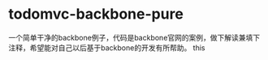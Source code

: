 # todomvc-backbone-pure
一个简单干净的backbone例子，代码是backbone官网的案例，做下解读兼填下注释，希望能对自己以后基于backbone的开发有所帮助。
this
